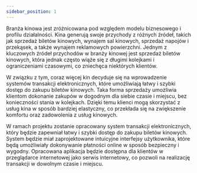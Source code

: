 ```yaml
---
sidebar_position: 1
---
```


Branża kinowa jest zróżnicowana pod względem modelu biznesowego i profilu działalności. Kina generują swoje przychody z różnych źródeł, takich jak sprzedaż biletów kinowych, wynajem sal kinowych, sprzedaż napojów i przekąsek, a także wynajem reklamowych powierzchni. Jednym z kluczowych źródeł przychodów w branży kinowej jest sprzedaż biletów kinowych, która jednak często wiąże się z długimi kolejkami i ograniczeniami czasowymi, co zniechęca niektórych klientów.

W związku z tym, coraz więcej kin decyduje się na wprowadzenie systemów transakcji elektronicznych, które umożliwiają łatwy i szybki dostęp do zakupu biletów kinowych. Taka forma sprzedaży umożliwia klientom dokonanie zakupów w dogodnym dla siebie czasie i miejscu, bez konieczności stania w kolejkach. Dzięki temu klienci mogą skorzystać z usług kina w sposób bardziej elastyczny, co przekłada się na zwiększenie komfortu oraz zadowolenia z usług kinowych.

W ramach projektu zostanie opracowany system transakcji elektronicznych, który będzie zapewniał łatwy i szybki dostęp do zakupu biletów kinowych. System będzie miał zaprojektowane intuicyjne interfejsy użytkownika, które będą umożliwiały dokonywanie płatności online w sposób bezpieczny i wygodny. Opracowana aplikacja będzie dostępna dla klientów w przeglądarce internetowej jako serwis internetowy, co pozwoli na realizację transakcji w dowolnym czasie i miejscu.